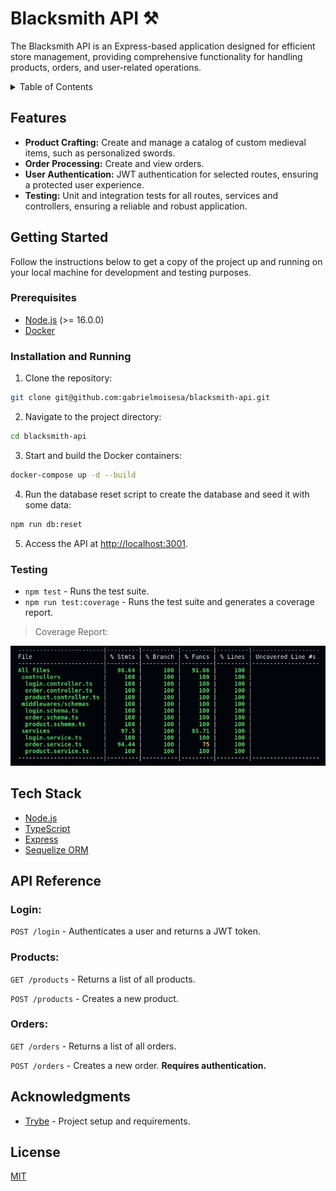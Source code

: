 # Blacksmith API ⚒

The Blacksmith API is an Express-based application designed for efficient store management, providing comprehensive functionality for handling products, orders, and user-related operations.

<details>
  <summary>Table of Contents</summary>

  1. [Features](#features)
  2. [Getting Started](#getting-started)
      - [Prerequisites](#prerequisites)
      - [Installation and Running](#installation-and-running)
      - [Testing](#testing)
  3. [Tech Stack](#tech-stack)
  4. [API Reference](#api-reference)
      - [Login](#login)
      - [Products](#products)
      - [Orders](#orders)
  5. [Acknowledgments](#acknowledgments)
  6. [License](#license)
</details>

## Features

- **Product Crafting:** Create and manage a catalog of custom medieval items, such as personalized swords.
- **Order Processing:** Create and view orders.
- **User Authentication:** JWT authentication for selected routes, ensuring a protected user experience.
- **Testing:** Unit and integration tests for all routes, services and controllers, ensuring a reliable and robust application.

## Getting Started

Follow the instructions below to get a copy of the project up and running on your local machine for development and testing purposes.

### Prerequisites

- [Node.js](https://nodejs.org/en/) (>= 16.0.0)
- [Docker](https://www.docker.com/) 

### Installation and Running

1. Clone the repository:

```bash
git clone git@github.com:gabrielmoisesa/blacksmith-api.git
```

2. Navigate to the project directory:

```bash
cd blacksmith-api
```

3. Start and build the Docker containers:

```bash
docker-compose up -d --build
```

4. Run the database reset script to create the database and seed it with some data:

```bash
npm run db:reset
```

5. Access the API at [http://localhost:3001](http://localhost:3001/products).

### Testing

- ```npm test``` - Runs the test suite.
- ```npm run test:coverage``` - Runs the test suite and generates a coverage report.

> Coverage Report:

![Coverage Report](./images/coverage-report-2024-01-26%2021-59-24.png)

## Tech Stack

- [Node.js](https://nodejs.org/en/)
- [TypeScript](https://www.typescriptlang.org/)
- [Express](https://expressjs.com/)
- [Sequelize ORM](https://sequelize.org/)

## API Reference

### Login:

```POST /login``` - Authenticates a user and returns a JWT token.

### Products:

```GET /products``` - Returns a list of all products.

```POST /products``` - Creates a new product.

### Orders:

```GET /orders``` - Returns a list of all orders.

```POST /orders``` - Creates a new order. **Requires authentication.**

## Acknowledgments

- [Trybe](https://github.com/betrybe) - Project setup and requirements.

## License

[MIT](LICENSE)
